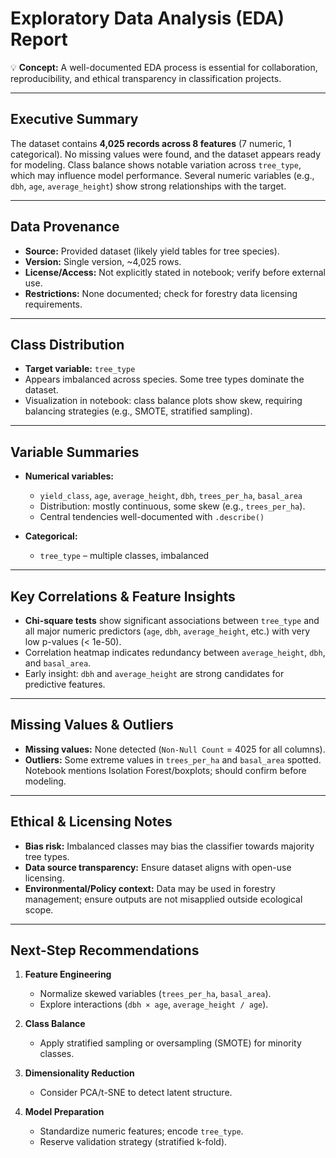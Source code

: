 # Exploratory Data Analysis (EDA) Report

💡 **Concept:** A well-documented EDA process is essential for collaboration, reproducibility, and ethical transparency in classification projects.

---

## Executive Summary

The dataset contains **4,025 records across 8 features** (7 numeric, 1 categorical). No missing values were found, and the dataset appears ready for modeling. Class balance shows notable variation across `tree_type`, which may influence model performance. Several numeric variables (e.g., `dbh`, `age`, `average_height`) show strong relationships with the target.

---

## Data Provenance

- **Source:** Provided dataset (likely yield tables for tree species).
- **Version:** Single version, ~4,025 rows.
- **License/Access:** Not explicitly stated in notebook; verify before external use.
- **Restrictions:** None documented; check for forestry data licensing requirements.

---

## Class Distribution

- **Target variable:** `tree_type`
- Appears imbalanced across species. Some tree types dominate the dataset.
- Visualization in notebook: class balance plots show skew, requiring balancing strategies (e.g., SMOTE, stratified sampling).

---

## Variable Summaries

- **Numerical variables:**

  - `yield_class`, `age`, `average_height`, `dbh`, `trees_per_ha`, `basal_area`
  - Distribution: mostly continuous, some skew (e.g., `trees_per_ha`).
  - Central tendencies well-documented with `.describe()`

- **Categorical:**
  - `tree_type` – multiple classes, imbalanced

---

## Key Correlations & Feature Insights

- **Chi-square tests** show significant associations between `tree_type` and all major numeric predictors (`age`, `dbh`, `average_height`, etc.) with very low p-values (< 1e-50).
- Correlation heatmap indicates redundancy between `average_height`, `dbh`, and `basal_area`.
- Early insight: `dbh` and `average_height` are strong candidates for predictive features.

---

## Missing Values & Outliers

- **Missing values:** None detected (`Non-Null Count` = 4025 for all columns).
- **Outliers:** Some extreme values in `trees_per_ha` and `basal_area` spotted. Notebook mentions Isolation Forest/boxplots; should confirm before modeling.

---

## Ethical & Licensing Notes

- **Bias risk:** Imbalanced classes may bias the classifier towards majority tree types.
- **Data source transparency:** Ensure dataset aligns with open-use licensing.
- **Environmental/Policy context:** Data may be used in forestry management; ensure outputs are not misapplied outside ecological scope.

---

## Next-Step Recommendations

1. **Feature Engineering**

   - Normalize skewed variables (`trees_per_ha`, `basal_area`).
   - Explore interactions (`dbh × age`, `average_height / age`).

2. **Class Balance**

   - Apply stratified sampling or oversampling (SMOTE) for minority classes.

3. **Dimensionality Reduction**

   - Consider PCA/t-SNE to detect latent structure.

4. **Model Preparation**
   - Standardize numeric features; encode `tree_type`.
   - Reserve validation strategy (stratified k-fold).
